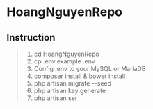 HoangNguyenRepo
===================

Instruction
-------------

> 1. <i class="icon-folder-open"></i> cd HoangNguyenRepo
> 2. <i class="icon-file"></i> cp .env.example .env 
> 3. <i class="icon-pencil"></i>  Config .env to your MySQL or MariaDB
> 4. <i class="icon-provider-stackedit"></i> composer install & bower install
> 5. <i class="icon-provider-stackedit"></i> php artisan migrate --seed
> 6. <i class="icon-provider-stackedit"></i> php artisan key:generate
> 7. <i class="icon-provider-stackedit"></i> php artisan ser
